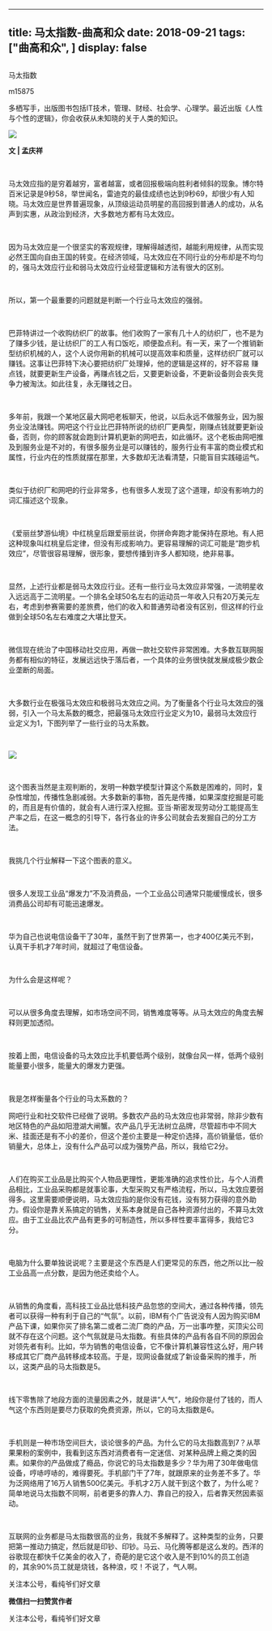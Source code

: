 
---
title:   马太指数-曲高和众
date: 2018-09-21
tags: ["曲高和众", ]
display: false
---


## 



马太指数




m15875




多栖写手，出版图书包括IT技术，管理、财经、社会学、心理学。最近出版《人性与个性的逻辑》，你会收获从未知晓的关于人类的知识。


<img class="" data-ratio="0.624" data-s="300,640" src="https://mmbiz.qpic.cn/mmbiz_jpg/fxGMiaL5Zj1iac6KqobXhaxNnm7tHP3qA4ql01TibGzmbvXDOzTHPuv5Z9iaaM7qshpCicze4pkJrVpyPY4aPmD1hYg/640?wx_fmt=jpeg" data-type="jpeg" data-w="500" style="">

**文 | 孟庆祥**

&nbsp;

马太效应指的是穷着越穷，富者越富，或者回报极端向胜利者倾斜的现象。博尔特百米记录是9秒58，举世闻名，雷迪克的最佳成绩也达到9秒69，却很少有人知晓。马太效应是世界普遍现象，从顶级运动员明星的高回报到普通人的成功，从名声到实惠，从政治到经济，大多数地方都有马太效应。

&nbsp;

因为马太效应是一个很坚实的客观规律，理解得越透彻，越能利用规律，从而实现必然王国向自由王国的转变。在经济领域，马太效应在不同行业的分布却是不均匀的，强马太效应行业和弱马太效应行业经营逻辑和方法有很大的区别。

&nbsp;

所以，第一个最重要的问题就是判断一个行业马太效应的强弱。

&nbsp;

巴菲特讲过一个收购纺织厂的故事。他们收购了一家有几十人的纺织厂，也不是为了赚多少钱，是让纺织厂的工人有口饭吃，顺便盈点利。有一天，来了一个推销新型纺织机械的人，这个人说你用新的机械可以提高效率和质量，这样纺织厂就可以赚钱。这事让巴菲特下决心要把纺织厂处理掉，他的逻辑是这样的，好不容易&nbsp;赚点钱，就要更新生产设备，再赚点钱之后，又要更新设备，不更新设备则会丧失竞争力被淘汰。如此往复，永无赚钱之日。

&nbsp;

多年前，我跟一个某地区最大网吧老板聊天，他说，以后永远不做服务业，因为服务业没法赚钱。网吧这个行业比巴菲特所说的纺织厂更典型，刚赚点钱就要更新设备，否则，你的顾客就会跑到计算机更新的网吧去，如此循环。这个老板由网吧推及到服务业是不对的，有很多服务业是可以赚钱的，服务行业有丰富的商业模式和属性，行业内在的性质就摆在那里，大多数却无法看清楚，只能盲目实践碰运气。

&nbsp;

类似于纺织厂和网吧的行业非常多，也有很多人发现了这个道理，却没有影响力的词汇描述这个现象。

&nbsp;

《爱丽丝梦游仙境》中红桃皇后跟爱丽丝说，你拼命奔跑才能保持在原地。有人把这种现象叫红桃皇后定律，但没有形成影响力。更容易理解的词汇可能是“跑步机效应”，尽管很容易理解，很形象，要想传播到许多人都知晓，绝非易事。

&nbsp;

显然，上述行业都是弱马太效应行业。还有一些行业马太效应非常强，一流明星收入远远高于二流明星。一个排名全球50名左右的运动员一年收入只有20万美元左右，考虑到参赛需要的差旅费，他们的收入和普通劳动者没有区别，但这样的行业做到全球50名左右难度之大堪比登天。

&nbsp;

微信现在统治了中国移动社交应用，再做一款社交软件非常困难。大多数互联网服务都有相似的特征，发展远远快于落后者，一个具体的业务很快就发展成极少数企业垄断的局面。

&nbsp;

大多数行业在极强马太效应和极弱马太效应之间。为了衡量各个行业马太效应的强弱，引入一个马太系数的概念，把最强马太效应行业定义为10，最弱马太效应行业定义为1，下图列举了一些行业的马太系数。

&nbsp;

<img class="" data-copyright="0" data-ratio="0.75" data-s="300,640" src="https://mmbiz.qpic.cn/mmbiz_jpg/fxGMiaL5Zj1iac6KqobXhaxNnm7tHP3qA4qhdbShZJuPT7GkIhymN5yCv37ic14C663NBlib13ebpKpBKXMamibeltA/640?wx_fmt=jpeg" data-type="jpeg" data-w="960" style="">

&nbsp;

这个图表当然是主观判断的，发明一种数学模型计算这个系数是困难的，同时，复杂性增加，传播性急剧减弱。大多数新的事物，首先是传播，如果深度挖掘是可能的，而且是有价值的，就会有人进行深入挖掘。亚当·斯密发现劳动分工能提高生产率之后，在这一概念的引导下，各行各业的许多公司就会去发掘自己的分工方法。

&nbsp;

我挑几个行业解释一下这个图表的意义。

&nbsp;

很多人发现工业品“爆发力”不及消费品，一个工业品公司通常只能缓慢成长，很多消费品公司却有可能迅速爆发。

&nbsp;

华为自己也说电信设备干了30年，虽然干到了世界第一，也才400亿美元不到，认真干手机才7年时间，就超过了电信设备。

&nbsp;

为什么会是这样呢？

&nbsp;

可以从很多角度去理解，如市场空间不同，销售难度等等。从马太效应的角度去解释则更加透彻。

&nbsp;

按着上图，电信设备的马太效应比手机要低两个级别，就像台风一样，低两个级别能量要小很多，能量大的爆发力更强。

&nbsp;

我是怎样衡量各个行业的马太系数的？



网吧行业和社交软件已经做了说明。多数农产品的马太效应也非常弱，除非少数有地区特色的产品如阳澄湖大闸蟹。农产品几乎无法树立品牌，尽管超市中不同大米、挂面还是有不小的差价，但这个差价主要是一种定价选择，高价销量低，低价销量大，总体上，没有什么产品可以成为强势产品，所以，我给它2分。

&nbsp;

人们在购买工业品是比购买个人物品更理性，更能准确的追求性价比，与个人消费品相比，工业品采购都是就事论事，大型采购又有严格流程，所以，马太效应要弱得多。这里需要顺便说明，马太效应指的是你没有花钱，没有努力获得的意外助力。假设你是靠关系搞定的销售，关系本身就是自己各种资源付出的，不算马太效应。由于工业品比农产品有更多的可制造性，所以多样性要丰富得多，我给它3分。

&nbsp;

电脑为什么要单独说说呢？主要是这个东西是人们更常见的东西，他之所以比一般工业品高一点分数，是因为他还卖给个人。

&nbsp;

从销售的角度看，高科技工业品比低科技产品忽悠的空间大，通过各种传播，领先者可以获得一种有利于自己的“气氛”。以前，IBM有个广告说没有人因为购买IBM产品下课，如果你买了排名第二或者二流厂商的产品，万一出事咋整，买顶尖公司就不存在这个问题。这个气氛就是马太指数。有些具体的产品有各自不同的原因会对领先者有利。比如，华为销售的电信设备，它不像计算机兼容性这么好，用户转移成其它厂商产品转移成本较高。于是，现网设备就成了新设备采购的推手，所以，这类产品的马太指数是5。

&nbsp;

线下零售除了地段方面的流量因素之外，就是讲“人气”，地段你是付了钱的，而人气这个东西则是要尽力获取的免费资源，所以，它的马太指数是6。

&nbsp;

手机则是一种市场空间巨大，谈论很多的产品。为什么它的马太指数高到7？从苹果果粉的案例中，我看到这东西对消费者有一定迷信、对某种品牌上瘾之类的因素。如果你的产品做成了瘾品，你说它的马太指数是多少？华为用了30年做电信设备，哼哧哼哧的，难得要死。手机部门干了7年，就跟原来的业务差不多了。华为泛网络用了16万人销售500亿美元。手机才2万人就干到这个数了，为什么呢？简单地说马太指数不同啊，前者更多的靠人力、靠自己的投入，后者靠天然因素驱动。

&nbsp;

互联网的业务都是马太指数很高的业务，我就不多解释了。这种类型的业务，只要把第一推动力搞定，然后就是印钞、印钞。马云、马化腾等都是这么发的。西洋的谷歌现在都快千亿美金的收入了，奇葩的是它这个收入是不到10%的员工创造的，其余90%员工就是烧钱，各种浪，哎！不说了，气人啊。



关注本公号，看纯爷们好文章


**微信扫一扫赞赏作者**






关注本公号，看纯爷们好文章








